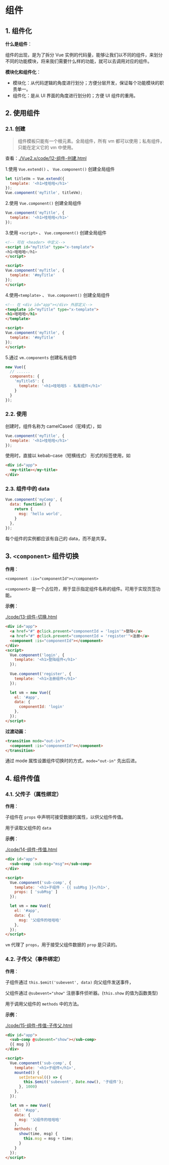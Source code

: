 # 组件

## 1. 组件化

**什么是组件**：

组件的出现，是为了拆分 Vue 实例的代码量，能够让我们以不同的组件，来划分不同的功能模块，将来我们需要什么样的功能，就可以去调用对应的组件。

**模块化和组件化**：

* 模块化：从代码逻辑的角度进行划分；方便分层开发，保证每个功能模块的职责单一。
* 组件化：是从 UI 界面的角度进行划分的；方便 UI 组件的重用。

## 2. 使用组件

### 2.1. 创建

>组件模板只能有一个根元素。全局组件，所有 vm 都可以使用；私有组件，只能在定义它的 vm 中使用。

查看：[./Vue2.x/code/12-组件-创建.html](./Vue2.x/code/12-组件-创建.html)

1.使用 `Vue.extend()` 、 `Vue.component()` 创建全局组件

```javascript
let titleVm = Vue.extend({
  template: '<h1>哇哈哈</h1>'
});
Vue.component('myTitle', titleVm);
```

2.使用 `Vue.component()` 创建全局组件

```javascript
Vue.component('myTitle', {
  template: '<h1>哇哈哈</h1>'
});
```

3.使用 `<script>` 、 `Vue.component()` 创建全局组件

```html
<!-- 可在 <header> 中定义-->
<script id="myTitle" type="x-template">
<h1>哇哈哈</h1>
</script>

<script>
Vue.component('myTitle', {
  template: '#myTitle'
});
</script>
```

4.使用`<template>` 、 `Vue.component()` 创建全局组件

```html
<!-- 在 <div id="app"></div> 外部定义-->
<template id="myTitle" type="x-template">
<h1>哇哈哈</h1>
</template>

<script>
Vue.component('myTitle', {
  template: '#myTitle'
});
</script>
```

5.通过 `vm.components` 创建私有组件

```javascript
new Vue({
  // ......
  components: {
    'myTitle5': {
      template: '<h1>哇哈哈5 - 私有组件</h1>'
    }
  }
});
```

### 2.2. 使用

创建时，组件名称为 camelCased（驼峰式），如

```javascript
Vue.component('myTitle', {
  template: '<h1>哇哈哈</h1>'
});
```

使用时，直接以 kebab-case（短横线式） 形式的标签使用，如

```html
<div id="app">
  <my-title></my-title>
</div>
```

### 2.3. 组件中的 data

```javascript
Vue.component('myComp', {
  data: function() {
    return {
      msg: 'hello world',
    }
  },
});
```

每个组件的实例都应该有自己的 data，而不是共享。

## 3. `<component>` 组件切换

**作用**：

`<component :is="componentId"></component>`

`<component>` 是一个占位符，用于显示指定组件名称的组件。可用于实现页签功能。

**示例**：

[./code/13-组件-切换.html](./code/13-组件-切换.html)

```html
<div id="app">
  <a href="#" @click.prevent="componentId = 'login'">登陆</a>
  <a href="#" @click.prevent="componentId = 'register'">注册</a>
  <component :is="componentId"></component>
</div>
<script>
  Vue.component('login', {
    template: '<h1>登陆组件</h1>'
  });
  
  Vue.component('register', {
    template: '<h1>注册组件</h1>'
  });

  let vm = new Vue({
    el: '#app',
    data: {
      componentId: 'login'
    },
  });
</script>
```

**过渡动画**：

```html
<transition mode="out-in">
  <component :is="componentId"></component>
</transition>
```

通过 mode 属性设置组件切换时的方式，`mode="out-in"` 先出后进。

## 4. 组件传值

### 4.1. 父传子（属性绑定）

**作用**：

子组件在 `props` 中声明可接受数据的属性，以供父组件传值。

用于读取父组件的 `data`

**示例**：

[./code/14-组件-传值.html](./code/14-组件-传值.html)

```html
<div id="app">
  <sub-comp :sub-msg="msg"></sub-comp>
</div>

<script>
  Vue.component('sub-comp', {
    template: '<h1>子组件 - {{ subMsg }}</h1>',
    props: [ 'subMsg' ]
  });

  let vm = new Vue({
    el: '#app',
    data: {
      msg: '父组件的哇哈哈'
    },
  });
</script>
```

`vm` 代理了 `props`，用于接受父组件数据的 `prop` 是只读的。

### 4.2. 子传父（事件绑定）

**作用**：

子组件通过 `this.$emit('subevent', data)` 向父组件发送事件，

父组件通过 `@subevent="show"` 注册事件侦听器。(`this.show` 的值为函数类型)

用于调用父组件的 `methods` 中的方法。

**示例**：

[./code/15-组件-传值-子传父.html](./code/15-组件-传值-子传父.html)

```html
<div id="app">
  <sub-comp @subevent="show"></sub-comp>
  {{ msg }}
</div>

<script>
  Vue.component('sub-comp', {
    template: '<h1>子组件</h1>',
    mounted() {
      setInterval(() => {
        this.$emit('subevent', Date.now(), '子组件');
      }, 1000)
    },
  });

  let vm = new Vue({
    el: '#app',
    data: {
      msg: '父组件的哇哈哈'
    },
    methods: {
      show(time, msg) {
        this.msg = msg + time;
      }
    }
  });
</script>
```